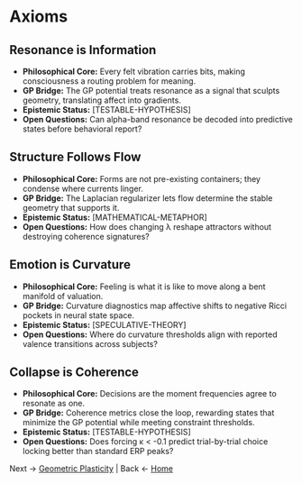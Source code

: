 # Axioms

## Resonance is Information
- **Philosophical Core:** Every felt vibration carries bits, making consciousness a routing problem for meaning.
- **GP Bridge:** The GP potential treats resonance as a signal that sculpts geometry, translating affect into gradients.
- **Epistemic Status:** [TESTABLE-HYPOTHESIS]
- **Open Questions:** Can alpha-band resonance be decoded into predictive states before behavioral report?

## Structure Follows Flow
- **Philosophical Core:** Forms are not pre-existing containers; they condense where currents linger.
- **GP Bridge:** The Laplacian regularizer lets flow determine the stable geometry that supports it.
- **Epistemic Status:** [MATHEMATICAL-METAPHOR]
- **Open Questions:** How does changing λ reshape attractors without destroying coherence signatures?

## Emotion is Curvature
- **Philosophical Core:** Feeling is what it is like to move along a bent manifold of valuation.
- **GP Bridge:** Curvature diagnostics map affective shifts to negative Ricci pockets in neural state space.
- **Epistemic Status:** [SPECULATIVE-THEORY]
- **Open Questions:** Where do curvature thresholds align with reported valence transitions across subjects?

## Collapse is Coherence
- **Philosophical Core:** Decisions are the moment frequencies agree to resonate as one.
- **GP Bridge:** Coherence metrics close the loop, rewarding states that minimize the GP potential while meeting constraint thresholds.
- **Epistemic Status:** [TESTABLE-HYPOTHESIS]
- **Open Questions:** Does forcing κ < -0.1 predict trial-by-trial choice locking better than standard ERP peaks?

Next → [Geometric Plasticity](Geometric_Plasticity.md) | Back ← [Home](Home.md)
